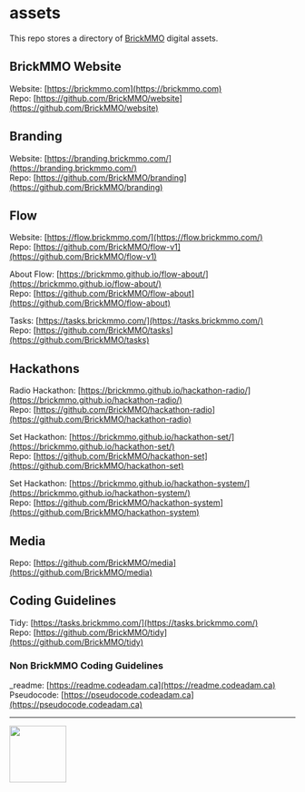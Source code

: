 # assets

<style>@import url("//readme.codeadam.ca/readme.css");</style>

This repo stores a directory of [BrickMMO](http://brickmmo.com/) digital assets.

## BrickMMO Website

Website: [https://brickmmo.com](https://brickmmo.com)  
Repo: [https://github.com/BrickMMO/website](https://github.com/BrickMMO/website)  

## Branding

Website: [https://branding.brickmmo.com/](https://branding.brickmmo.com/)  
Repo: [https://github.com/BrickMMO/branding](https://github.com/BrickMMO/branding)  

## Flow

Website: [https://flow.brickmmo.com/](https://flow.brickmmo.com/)  
Repo: [https://github.com/BrickMMO/flow-v1](https://github.com/BrickMMO/flow-v1)  

About Flow: [https://brickmmo.github.io/flow-about/](https://brickmmo.github.io/flow-about/)  
Repo: [https://github.com/BrickMMO/flow-about](https://github.com/BrickMMO/flow-about)  

Tasks: [https://tasks.brickmmo.com/](https://tasks.brickmmo.com/)  
Repo: [https://github.com/BrickMMO/tasks](https://github.com/BrickMMO/tasks)  

## Hackathons

Radio Hackathon: [https://brickmmo.github.io/hackathon-radio/](https://brickmmo.github.io/hackathon-radio/)  
Repo: [https://github.com/BrickMMO/hackathon-radio](https://github.com/BrickMMO/hackathon-radio)  

Set Hackathon: [https://brickmmo.github.io/hackathon-set/](https://brickmmo.github.io/hackathon-set/)  
Repo: [https://github.com/BrickMMO/hackathon-set](https://github.com/BrickMMO/hackathon-set)  

Set Hackathon: [https://brickmmo.github.io/hackathon-system/](https://brickmmo.github.io/hackathon-system/)  
Repo: [https://github.com/BrickMMO/hackathon-system](https://github.com/BrickMMO/hackathon-system)  

## Media

Repo: [https://github.com/BrickMMO/media](https://github.com/BrickMMO/media)  

## Coding Guidelines

Tidy: [https://tasks.brickmmo.com/](https://tasks.brickmmo.com/)  
Repo: [https://github.com/BrickMMO/tidy](https://github.com/BrickMMO/tidy)  

### Non BrickMMO Coding Guidelines

_readme: [https://readme.codeadam.ca](https://readme.codeadam.ca)  
Pseudocode: [https://pseudocode.codeadam.ca](https://pseudocode.codeadam.ca)  

---

<a href="https://brickmmo.com">
<img src="https://brickmmo.com/images/brickmmo-logo-horizontal.jpg" width="100">
</a>
